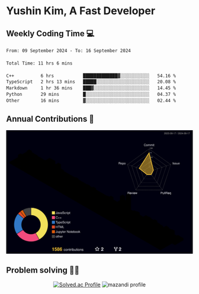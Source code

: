 # Yushin Kim, A Fast Developer

## Weekly Coding Time 💻

<!--START_SECTION:waka-->

```txt
From: 09 September 2024 - To: 16 September 2024

Total Time: 11 hrs 6 mins

C++          6 hrs           █████████████▓░░░░░░░░░░░   54.16 %
TypeScript   2 hrs 13 mins   █████░░░░░░░░░░░░░░░░░░░░   20.08 %
Markdown     1 hr 36 mins    ███▓░░░░░░░░░░░░░░░░░░░░░   14.45 %
Python       29 mins         █░░░░░░░░░░░░░░░░░░░░░░░░   04.37 %
Other        16 mins         ▓░░░░░░░░░░░░░░░░░░░░░░░░   02.44 %
```

<!--END_SECTION:waka-->

## Annual Contributions 🏃

![](./profile-3d-contrib/profile-night-rainbow.svg)

## Problem solving 👨‍💻

<div align="center">

[![Solved.ac Profile](http://mazassumnida.wtf/api/v2/generate_badge?boj=kys010306)](https://solved.ac/kys010306)
![mazandi profile](http://mazandi.herokuapp.com/api?handle=kys010306&theme=dark)

</div>
